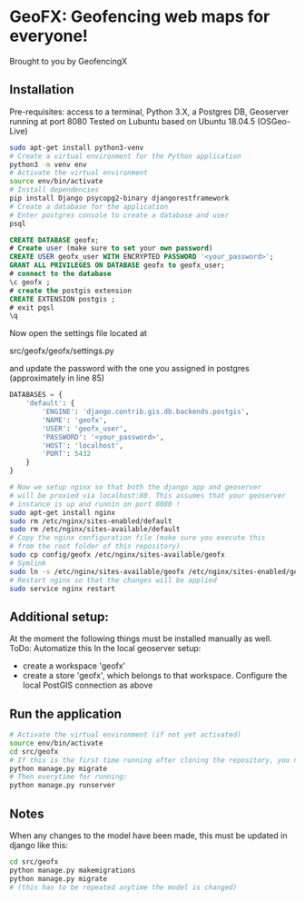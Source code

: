 # GeoFX: Geofencing web maps for everyone!
Brought to you by GeofencingX

## Installation
Pre-requisites: access to a terminal, Python 3.X, a Postgres DB, Geoserver running at port 8080
Tested on Lubuntu based on Ubuntu 18.04.5 (OSGeo-Live)
```bash
sudo apt-get install python3-venv
# Create a virtual environment for the Python application
python3 -m venv env
# Activate the virtual environment
source env/bin/activate
# Install dependencies
pip install Django psycopg2-binary djangorestframework
# Create a database for the application
# Enter postgres console to create a database and user
psql
```

```SQL
CREATE DATABASE geofx;
# Create user (make sure to set your own password)
CREATE USER geofx_user WITH ENCRYPTED PASSWORD '<your_password>';
GRANT ALL PRIVILEGES ON DATABASE geofx to geofx_user;
# connect to the database
\c geofx ;
# create the postgis extension
CREATE EXTENSION postgis ;
# exit pqsl
\q
```

Now open the settings file located at

src/geofx/geofx/settings.py

and update the password with the one you assigned in postgres (approximately in line 85)
```python
DATABASES = {
    'default': {
        'ENGINE': 'django.contrib.gis.db.backends.postgis',
        'NAME': 'geofx',
        'USER': 'geofx_user',
        'PASSWORD': '<your_password>',
        'HOST': 'localhost',
        'PORT': 5432
    }
}
```

```bash
# Now we setup nginx so that both the django app and geoserver
# will be proxied via localhost:80. This assumes that your geoserver
# instance is up and runnin on port 8080 !
sudo apt-get install nginx
sudo rm /etc/nginx/sites-enabled/default
sudo rm /etc/nginx/sites-available/default
# Copy the nginx configuration file (make sure you execute this
# from the root folder of this repository)
sudo cp config/geofx /etc/nginx/sites-available/geofx
# Symlink
sudo ln -s /etc/nginx/sites-available/geofx /etc/nginx/sites-enabled/geofx
# Restart nginx so that the changes will be applied
sudo service nginx restart
```

## Additional setup:
At the moment the following things must be installed manually as well. ToDo: Automatize this
In the local geoserver setup:
- create a workspace 'geofx'
- create a store 'geofx', which belongs to that workspace. Configure the local PostGIS connection as above

## Run the application
```bash
# Activate the virtual environment (if not yet activated)
source env/bin/activate
cd src/geofx
# If this is the first time running after cloning the repository, you need to do
python manage.py migrate
# Then everytime for running:
python manage.py runserver
```

## Notes
When any changes to the model have been made, this must be updated in django like this:
```bash
cd src/geofx
python manage.py makemigrations
python manage.py migrate
# (this has to be repeated anytime the model is changed)
```


